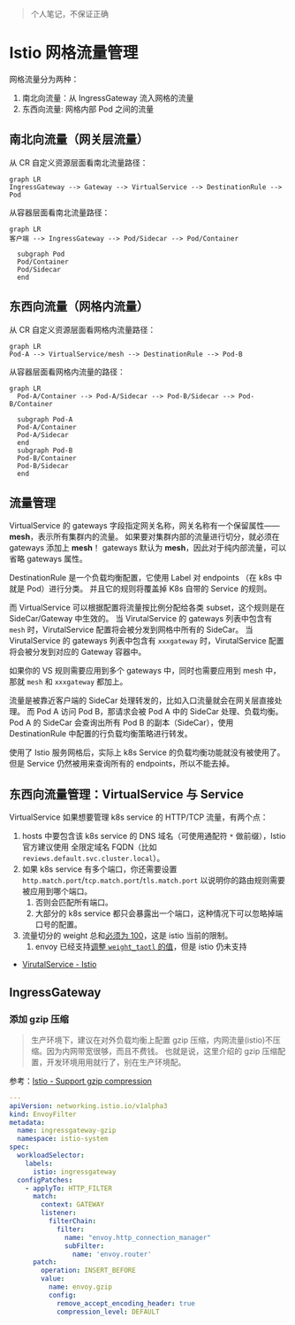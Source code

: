 >个人笔记，不保证正确

# Istio 网格流量管理

网格流量分为两种：

1. 南北向流量：从 IngressGateway 流入网格的流量
2. 东西向流量: 网格内部 Pod 之间的流量

## 南北向流量（网关层流量）

从 CR 自定义资源层面看南北流量路径：

```mermaid
graph LR
IngressGateway --> Gateway --> VirtualService --> DestinationRule --> Pod
```

从容器层面看南北流量路径：

```mermaid
graph LR
客户端 --> IngressGateway --> Pod/Sidecar --> Pod/Container
  
  subgraph Pod
  Pod/Container
  Pod/Sidecar
  end
```

## 东西向流量（网格内流量）

从 CR 自定义资源层面看网格内流量路径：

```mermaid
graph LR
Pod-A --> VirtualService/mesh --> DestinationRule --> Pod-B
```

从容器层面看网格内流量的路径：

```mermaid
graph LR
  Pod-A/Container --> Pod-A/Sidecar --> Pod-B/Sidecar --> Pod-B/Container

  subgraph Pod-A
  Pod-A/Container
  Pod-A/Sidecar
  end
  subgraph Pod-B
  Pod-B/Container
  Pod-B/Sidecar
  end
```

## 流量管理

VirtualService 的 gateways 字段指定网关名称，网关名称有一个保留属性——**mesh**，表示所有集群内的流量。
如果要对集群内部的流量进行切分，就必须在 gateways 添加上 **mesh**！
gateways 默认为 **mesh**，因此对于纯内部流量，可以省略 gateways 属性。


DestinationRule 是一个负载均衡配置，它使用 Label 对 endpoints （在 k8s 中就是 Pod）进行分类。
并且它的规则将覆盖掉 K8s 自带的 Service 的规则。

而 VirtualService 可以根据配置将流量按比例分配给各类 subset，这个规则是在 SideCar/Gateway 中生效的。
当 VirutalService 的 gateways 列表中包含有 `mesh` 时，VirutalService 配置将会被分发到网格中所有的 SideCar。
当 VirutalService 的 gateways 列表中包含有 `xxxgateway` 时，VirutalService 配置将会被分发到对应的 Gateway 容器中。

如果你的 VS 规则需要应用到多个 gateways 中，同时也需要应用到 mesh 中，那就 `mesh` 和 `xxxgateway` 都加上。


流量是被靠近客户端的 SideCar 处理转发的，比如入口流量就会在网关层直接处理。
而 Pod A 访问 Pod B，那请求会被 Pod A 中的 SideCar 处理、负载均衡。
Pod A 的 SideCar 会查询出所有 Pod B 的副本（SideCar），使用 DestinationRule 中配置的行负载均衡策略进行转发。

使用了 Istio 服务网格后，实际上 k8s Service 的负载均衡功能就没有被使用了。但是 Service 仍然被用来查询所有的 endpoints，所以不能去掉。


## 东西向流量管理：VirtualService 与 Service

VirtualService 如果想要管理 k8s service 的 HTTP/TCP 流量，有两个点：

1. hosts 中要包含该 k8s service 的 DNS 域名（可使用通配符 `*` 做前缀），Istio 官方建议使用 全限定域名 FQDN（比如 `reviews.default.svc.cluster.local`）。
2. 如果 k8s service 有多个端口，你还需要设置 `http.match.port`/`tcp.match.port`/`tls.match.port` 以说明你的路由规则需要被应用到哪个端口。
   1. 否则会匹配所有端口。
   2. 大部分的 k8s service 都只会暴露出一个端口，这种情况下可以忽略掉端口号的配置。
3. 流量切分的 weight 总和[必须为 100](https://istio.io/latest/docs/reference/config/networking/virtual-service/#HTTPRouteDestination)，这是 istio 当前的限制。
   1. envoy 已经支持[调整 `weight_taotl` 的值](https://www.envoyproxy.io/docs/envoy/latest/api-v3/config/route/v3/route_components.proto#envoy-v3-api-field-config-route-v3-weightedcluster-total-weight)，但是 istio 仍未支持


- [VirutalService - Istio](https://istio.io/zh/docs/reference/config/networking/virtual-service/#VirtualService)


## IngressGateway

### 添加 gzip 压缩

>生产环境下，建议在对外负载均衡上配置 gzip 压缩，内网流量(istio)不压缩。因为内网带宽很够，而且不费钱。
也就是说，这里介绍的 gzip 压缩配置，开发环境用用就行了，别在生产环境配。


参考：[Istio - Support gzip compression](https://github.com/istio/istio/issues/18443#issuecomment-562628682)

```yaml
---
apiVersion: networking.istio.io/v1alpha3
kind: EnvoyFilter
metadata:
  name: ingressgateway-gzip
  namespace: istio-system
spec:
  workloadSelector:
    labels:
      istio: ingressgateway
  configPatches:
    - applyTo: HTTP_FILTER
      match:
        context: GATEWAY
        listener:
          filterChain:
            filter:
              name: "envoy.http_connection_manager"
              subFilter:
                name: 'envoy.router'
      patch:
        operation: INSERT_BEFORE
        value:
          name: envoy.gzip
          config:
            remove_accept_encoding_header: true
            compression_level: DEFAULT
```
